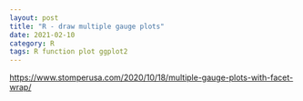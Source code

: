 ```yaml
---
layout: post
title: "R - draw multiple gauge plots"
date: 2021-02-10
category: R
tags: R function plot ggplot2
---
```



<a href="https://www.stomperusa.com/2020/10/18/multiple-gauge-plots-with-facet-wrap/">https://www.stomperusa.com/2020/10/18/multiple-gauge-plots-with-facet-wrap/</a>
